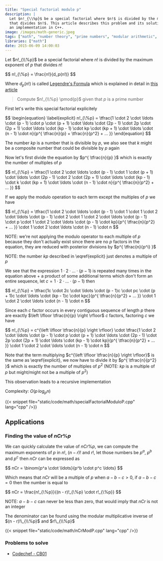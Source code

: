 ```yaml
---
title: "Special factorial modulo p"
description: |
  Let $n!_{\\%p}$ be a special factorial where $n!$ is divided by the maximum exponent of $p$
  that divides $n!$. This article describes this problem and its solution with
  an implementation in C++.
image: /images/math-generic.jpeg
tags: ["math", "number theory", "prime numbers", "modular arithmetic", "divisibility"]
libraries: ["math"]
date: 2015-06-09 14:00:03
---
```


Let $n!_{\\%p}$ be a special factorial where $n!$ is divided by the maximum exponent of $p$ that divides $n!$

<div>$$
n!_{\%p} = \frac{n!}{d_p(n!)}
$$</div>

Where $d_p(n!)$ is called [Legendre's Formula](http://www.wikiwand.com/en/Legendre%27s_formula) which is explained in detail in [this article](./prime-factors-factorial.html)

> Compute $n!_{\\%p} \pmod{p}$ given that $p$ is a prime number

First let's write this special factorial explicitely

<div>$$
\begin{equation} \label{explicit}
n!_{\%p} = \tfrac{1 \cdot 2 \cdot \ldots \cdot (p - 1) \cdot p \cdot (p + 1) \cdot \ldots \cdot (2p - 1) \cdot 2p \cdot (2p + 1) \cdot \ldots \cdot (kp - 1) \cdot kp \cdot (kp + 1) \cdot \ldots \cdot (n - 1) \cdot n}{p^{ \tfrac{n}{p} + \tfrac{n}{p^2} + ... }}
\end{equation}
$$</div>

The number $kp$ is a number that is divisible by $p$, we also see that $k$ might be a composite number that could be divisible by $p$ again

Now let's first divide the equation by $p^{ \tfrac{n}{p} }$ which is exactly the number of multiples of $p$

<div>$$
n!_{\%p} = \tfrac{1 \cdot 2 \cdot \ldots \cdot (p - 1) \cdot 1 \cdot (p + 1) \cdot \ldots \cdot (2p - 1) \cdot 2 \cdot (2p + 1) \cdot \ldots \cdot (kp - 1) \cdot k \cdot (kp + 1) \cdot \ldots \cdot (n - 1) \cdot n}{p^{ \tfrac{n}{p^2} + ... }}
$$</div>

If we apply the modulo operation to each term except the multiples of $p$ we have

<div>$$
n!_{\%p} = \tfrac{1 \cdot 2 \cdot \ldots \cdot (p - 1) \cdot 1 \cdot 1 \cdot 2 \cdot \ldots \cdot (p - 1) \cdot 2 \cdot 1 \cdot 2 \cdot \ldots \cdot (p - 1) \cdot p \cdot 1 \cdot 2 \cdot \ldots \cdot (p - 1) \cdot kp}{p^{ \tfrac{n}{p^2} + ... }} \cdot 1 \cdot 2 \cdot \ldots \cdot (n - 1) \cdot n
$$</div>

NOTE: we're not applying the modulo operator to each multiple of $p$ because they don't actually exist since there are no $p$ factors in the equation, they are reduced with posterior divisions by $p^{ \tfrac{n}{p^i} }$

NOTE: the number $kp$ described in \eqref{explicit} just denotes a multiple of $p$

We see that the expression $1 \cdot 2 \cdot \ldots \cdot (p - 1)$ is repeated many times in the equation above + a product of some additional terms which don't form an entire sequence, let $c = 1 \cdot 2 \cdot \ldots \cdot (p - 1)$ then

<div>$$
n!_{\%p} = \tfrac{1c \cdot 2c \cdot \ldots \cdot (p - 1)c \cdot pc \cdot (p + 1)c \cdot \ldots \cdot (kp - 1)c \cdot kpc}{p^{ \tfrac{n}{p^2} + ... }} \cdot 1 \cdot 2 \cdot \ldots \cdot (n - 1) \cdot n
$$</div>

Since each $c$ factor occurs in every contiguous sequence of length $p$ there are exactly $\left \lfloor \tfrac{n}{p} \right \rfloor$ $c$ factors, factoring $c$ we have

<div>$$
n!_{\%p} = c^{\left \lfloor \tfrac{n}{p} \right \rfloor} \cdot \tfrac{1 \cdot 2 \cdot \ldots \cdot (p - 1) \cdot p \cdot (p + 1) \cdot \ldots \cdot (2p - 1) \cdot 2p \cdot (2p + 1) \cdot \ldots \cdot (kp - 1) \cdot kp}{p^{ \tfrac{n}{p^2} + ... }} \cdot 1 \cdot 2 \cdot \ldots \cdot (n - 1) \cdot n
$$</div>

Note that the term multiplying $c^{\left \lfloor \tfrac{n}{p} \right \rfloor}$ is the same as \eqref{explicit}, we now have to divide it by $p^{ \tfrac{n}{p^2} }$ which is exactly the number of multiples of $p^2$ (NOTE: $kp$ is a multiple of $p$ but might/might not be a multiple of $p^2$)

This observation leads to a recursive implementation

Complexity: $O(p \, log_p{n})$

{{< snippet file="static/code/math/specialFactorialModuloP.cpp" lang="cpp" />}}

## Applications

### Finding the value of $nCr \% p$

We can quickly calculate the value of $nCr \% p$, we can compute the maximum exponents of $p$ in $n!$, $(n - r)!$ and $r!$, let those numbers be $p^a$, $p^b$ and $p^c$ then $nCr$ can be expressed as

<div>$$
nCr = \binom{p^a \cdot \ldots}{p^b \cdot p^c \ldots}
$$</div>

Which means that $nCr$ will be a multiple of $p$ when $a - b - c > 0$, if $a - b - c = 0$ then the number is equal to

<div>$$
nCr = \frac{n!_{\%p}}{(n - r)!_{\%p} \cdot r!_{\%p}}
$$</div>

NOTE: $a - b - c$ can never be less than zero, that would imply that $nCr$ is not an integer

The denominator can be found using the modular multiplicative inverse of $(n - r)!\_{\\%p}$ and $r!\_{\\%p}$

{{< snippet file="static/code/math/nCrModP.cpp" lang="cpp" />}}

### Problems to solve

- [Codechef - CB01](http://www.codechef.com/problems/CB01/)
